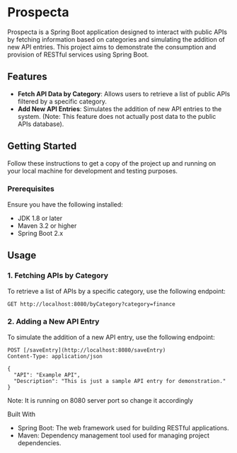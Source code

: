 # Prospecta

Prospecta is a Spring Boot application designed to interact with public APIs by fetching information based on categories and simulating the addition of new API entries. This project aims to demonstrate the consumption and provision of RESTful services using Spring Boot.

## Features

- **Fetch API Data by Category**: Allows users to retrieve a list of public APIs filtered by a specific category.
- **Add New API Entries**: Simulates the addition of new API entries to the system. (Note: This feature does not actually post data to the public APIs database).

## Getting Started

Follow these instructions to get a copy of the project up and running on your local machine for development and testing purposes.

### Prerequisites

Ensure you have the following installed:

- JDK 1.8 or later
- Maven 3.2 or higher
- Spring Boot 2.x


## Usage

### 1. Fetching APIs by Category

To retrieve a list of APIs by a specific category, use the following endpoint:

```http
GET http://localhost:8080/byCategory?category=finance
```

### 2. Adding a New API Entry
To simulate the addition of a new API entry, use the following endpoint:

```http
POST [/saveEntry](http://localhost:8080/saveEntry)
Content-Type: application/json

{
  "API": "Example API",
  "Description": "This is just a sample API entry for demonstration."
}
```

Note: It is running on 8080 server port so change it accordingly

Built With
- Spring Boot: The web framework used for building RESTful applications.
- Maven: Dependency management tool used for managing project dependencies.
